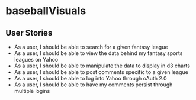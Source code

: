 # baseballVisuals

## User Stories

- As a user, I should be able to search for a given fantasy league
- As a user, I should be able to view the data behind my fantasy sports leagues on Yahoo
- As a user, I should be able to manipulate the data to display in d3 charts
- As a user, I should be able to post comments specific to a given league
- As a user, I should be able to log into Yahoo through oAuth 2.0
- As a user, I should be able to have my comments persist through multiple logins
